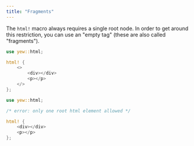 ```yaml
---
title: "Fragments"
---
```


The `html!` macro always requires a single root node. In order to get around this restriction, you
can use an "empty tag" (these are also called "fragments").

```rust
use yew::html;

html! {
    <>
        <div></div>
        <p></p>
    </>
};
```

```rust ,compile_fail
use yew::html;

/* error: only one root html element allowed */

html! {
    <div></div>
    <p></p>
};
```
